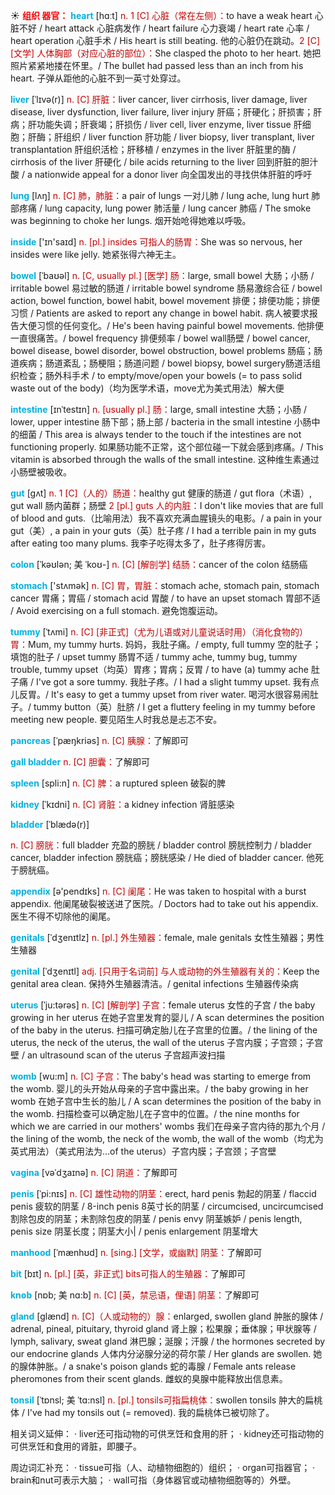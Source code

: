 ☀ <font color="red">**组织 器官：**</font>
<font color="sky blue">**heart**</font> [hɑːt] 
<font color="#c00000">n. 1 [C] 心脏（常在左侧）：</font>to have a weak heart 心脏不好 / heart attack 心脏病发作 / heart failure 心力衰竭 / heart rate 心率 / heart operation 心脏手术 / His heart is still beating. 他的心脏仍在跳动。<font color="#c00000">2 [C] [文学] 人体胸部（对应心脏的部位）：</font>She clasped the photo to her heart. 她把照片紧紧地搂在怀里。/ The bullet had passed less than an inch from his heart. 子弹从距他的心脏不到一英寸处穿过。
           
<font color="sky blue">**liver**</font> [ˈlɪvə(r)]
<font color="#c00000">n. [C] 肝脏：</font>liver cancer, liver cirrhosis, liver damage, liver disease, liver dysfunction, liver failure, liver injury 肝癌；肝硬化；肝损害；肝病；肝功能失调；肝衰竭；肝损伤 / liver cell, liver enzyme, liver tissue 肝细胞；肝酶；肝组织 / liver function 肝功能 / liver biopsy, liver transplant, liver transplantation 肝组织活检；肝移植 / enzymes in the liver 肝脏里的酶 / cirrhosis of the liver 肝硬化 / bile acids returning to the liver 回到肝脏的胆汁酸 / a nationwide appeal for a donor liver 向全国发出的寻找供体肝脏的呼吁

<font color="sky blue">**lung**</font> [lʌŋ] 
<font color="#c00000">n. [C] 肺，肺脏：</font>a pair of lungs 一对儿肺 / lung ache, lung hurt 肺部疼痛 / lung capacity, lung power 肺活量 / lung cancer 肺癌 / The smoke was beginning to choke her lungs. 烟开始呛得她难以呼吸。

<font color="sky blue">**inside**</font> ['ɪn'saɪd] 
<font color="#c00000">n. [pl.] insides 可指人的肠胃：</font>She was so nervous, her insides were like jelly. 她紧张得六神无主。
                     
<font color="sky blue">**bowel**</font> [ˈbaʊəl]
<font color="#c00000">n. [C, usually pl.] [医学] 肠：</font>large, small bowel 大肠；小肠 / irritable bowel 易过敏的肠道 / irritable bowel syndrome 肠易激综合征 / bowel action, bowel function, bowel habit, bowel movement 排便；排便功能；排便习惯 / Patients are asked to report any change in bowel habit. 病人被要求报告大便习惯的任何变化。/ He's been having painful bowel movements. 他排便一直很痛苦。/ bowel frequency 排便频率 / bowel wall肠壁 / bowel cancer, bowel disease, bowel disorder, bowel obstruction, bowel problems 肠癌；肠道疾病；肠道紊乱；肠梗阻；肠道问题 / bowel biopsy, bowel surgery肠道活组织检查；肠外科手术 / to empty/move/open your bowels (= to pass solid waste out of the body)（均为医学术语，move尤为美式用法）解大便
           
<font color="sky blue">**intestine**</font> [ɪnˈtestɪn]
<font color="#c00000">n. [usually pl.] 肠：</font>large, small intestine 大肠；小肠 / lower, upper intestine 肠下部；肠上部 / bacteria in the small intestine 小肠中的细菌 / This area is always tender to the touch if the intestines are not functioning properly. 如果肠功能不正常，这个部位碰一下就会感到疼痛。/ This vitamin is absorbed through the walls of the small intestine. 这种维生素通过小肠壁被吸收。

<font color="sky blue">**gut**</font> [gʌt]
<font color="#c00000">n. 1 [C]（人的）肠道：</font>healthy gut 健康的肠道 / gut flora（术语）, gut wall 肠内菌群；肠壁 <font color="#c00000">2 [pl.] guts 人的内脏：</font>I don't like movies that are full of blood and guts.（比喻用法）我不喜欢充满血腥镜头的电影。/ a pain in your gut（美）, a pain in your guts（英）肚子疼 / I had a terrible pain in my guts after eating too many plums. 我李子吃得太多了，肚子疼得厉害。
           
<font color="sky blue">**colon**</font> [ˈkəʊlən; 美 ˈkoʊ-]
<font color="#c00000">n. [C] [解剖学] 结肠：</font>cancer of the colon 结肠癌

<font color="sky blue">**stomach**</font> ['stʌmək] 
<font color="#c00000">n. [C] 胃，胃脏：</font>stomach ache, stomach pain, stomach cancer 胃痛；胃癌 / stomach acid 胃酸 / to have an upset stomach 胃部不适 / Avoid exercising on a full stomach. 避免饱腹运动。
                      
<font color="sky blue">**tummy**</font> [ˈtʌmi]
<font color="#c00000">n. [C] [非正式]（尤为儿语或对儿童说话时用）（消化食物的）胃：</font>Mum, my tummy hurts. 妈妈，我肚子痛。/ empty, full tummy 空的肚子；填饱的肚子 / upset tummy 肠胃不适 / tummy ache, tummy bug, tummy trouble, tummy upset（均英）胃疼；胃病；反胃 / to have (a) tummy ache 肚子痛 / I've got a sore tummy. 我肚子疼。/ I had a slight tummy upset. 我有点儿反胃。/ It's easy to get a tummy upset from river water. 喝河水很容易闹肚子。/ tummy button（英）肚脐 / I get a fluttery feeling in my tummy before meeting new people. 要见陌生人时我总是忐忑不安。

<font color="sky blue">**pancreas**</font> [ˈpæŋkriəs]
<font color="#c00000">n. [C] 胰腺：</font>了解即可

<font color="sky blue">**gall bladder**</font>
<font color="#c00000">n. [C] 胆囊：</font>了解即可
           
<font color="sky blue">**spleen**</font> [spli:n]
<font color="#c00000">n. [C] 脾：</font>a ruptured spleen 破裂的脾
           
<font color="sky blue">**kidney**</font> [ˈkɪdni]
<font color="#c00000">n. [C] 肾脏：</font>a kidney infection 肾脏感染
           

<font color="sky blue">**bladder**</font> [ˈblædə(r)]

<font color="#c00000">n. [C] 膀胱：</font>full bladder 充盈的膀胱 / bladder control 膀胱控制力 / bladder cancer, bladder infection 膀胱癌；膀胱感染 / He died of bladder cancer. 他死于膀胱癌。

<font color="sky blue">**appendix**</font> [ə'pendɪks] 
<font color="#c00000">n. [C] 阑尾：</font>He was taken to hospital with a burst appendix. 他阑尾破裂被送进了医院。/ Doctors had to take out his appendix. 医生不得不切除他的阑尾。
    
<font color="sky blue">**genitals**</font> [ˈdʒenɪtlz]
<font color="#c00000">n. [pl.] 外生殖器：</font>female, male genitals 女性生殖器；男性生殖器
           
<font color="sky blue">**genital**</font> [ˈdʒenɪtl]
<font color="#c00000">adj. [只用于名词前] 与人或动物的外生殖器有关的：</font>Keep the genital area clean. 保持外生殖器清洁。/ genital infections 生殖器传染病
           
<font color="sky blue">**uterus**</font> [ˈju:tərəs]
<font color="#c00000">n. [C] [解剖学] 子宫：</font>female uterus 女性的子宫 / the baby growing in her uterus 在她子宫里发育的婴儿 / A scan determines the position of the baby in the uterus. 扫描可确定胎儿在子宫里的位置。/ the lining of the uterus, the neck of the uterus, the wall of the uterus 子宫内膜；子宫颈；子宫壁 / an ultrasound scan of the uterus 子宫超声波扫描
           
<font color="sky blue">**womb**</font> [wu:m]
<font color="#c00000">n. [C] 子宫：</font>The baby's head was starting to emerge from the womb. 婴儿的头开始从母亲的子宫中露出来。/ the baby growing in her womb 在她子宫中生长的胎儿 / A scan determines the position of the baby in the womb. 扫描检查可以确定胎儿在子宫中的位置。/ the nine months for which we are carried in our mothers' wombs 我们在母亲子宫内待的那九个月 / the lining of the womb, the neck of the womb, the wall of the womb（均尤为英式用法）（美式用法为…of the uterus）子宫内膜；子宫颈；子宫壁

<font color="sky blue">**vagina**</font> [vəˈdʒaɪnə]
<font color="#c00000">n. [C] 阴道：</font>了解即可

<font color="sky blue">**penis**</font> [ˈpi:nɪs]
<font color="#c00000">n. [C] 雄性动物的阴茎：</font>erect, hard penis 勃起的阴茎 / flaccid penis 疲软的阴茎 / 8-inch penis 8英寸长的阴茎 / circumcised, uncircumcised 割除包皮的阴茎；未割除包皮的阴茎 / penis envy 阴茎嫉妒 / penis length, penis size 阴茎长度；阴茎大小| / penis enlargement 阴茎增大
         
<font color="sky blue">**manhood**</font> [ˈmænhʊd]
<font color="#c00000">n. [sing.] [文学，或幽默] 阴茎：</font>了解即可
 
<font color="sky blue">**bit**</font> [bɪt] 
<font color="#c00000">n. [pl.] [英，非正式] bits可指人的生殖器：</font>了解即可
      
<font color="sky blue">**knob**</font> [nɒb; 美 nɑ:b]
<font color="#c00000">n. [C] [英，禁忌语，俚语] 阴茎：</font>了解即可

<font color="sky blue">**gland**</font> [glænd]
<font color="#c00000">n. [C]（人或动物的）腺：</font>enlarged, swollen gland 肿胀的腺体 / adrenal, pineal, pituitary, thyroid gland 肾上腺；松果腺；垂体腺；甲状腺等 / lymph, salivary, sweat gland 淋巴腺；涎腺；汗腺 / the hormones secreted by our endocrine glands 人体内分泌腺分泌的荷尔蒙 / Her glands are swollen. 她的腺体肿胀。/ a snake's poison glands 蛇的毒腺 / Female ants release pheromones from their scent glands. 雌蚁的臭腺中能释放出信息素。
       
<font color="sky blue">**tonsil**</font> [ˈtɒnsl; 美 ˈtɑ:nsl]
<font color="#c00000">n. [pl.] tonsils可指扁桃体：</font>swollen tonsils 肿大的扁桃体 / I've had my tonsils out (= removed). 我的扁桃体已被切除了。

相关词义延伸：
· liver还可指动物的可供烹饪和食用的肝；
· kidney还可指动物的可供烹饪和食用的肾脏，即腰子。

周边词汇补充：
· tissue可指（人、动植物细胞的）组织；
· organ可指器官；
· brain和nut可表示大脑；
· wall可指（身体器官或动植物细胞等的）外壁。



